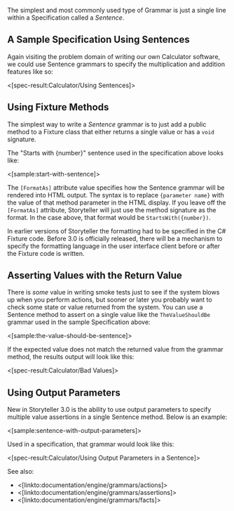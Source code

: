 <!--Title:Sentences-->

The simplest and most commonly used type of Grammar is just a single line within a Specification called a _Sentence_.

## A Sample Specification Using Sentences

Again visiting the problem domain of writing our own Calculator software, we could use Sentence grammars to specify the multiplication and addition features like so:

<[spec-result:Calculator/Using Sentences]>

## Using Fixture Methods

The simplest way to write a _Sentence_ grammar is to just add a public method to a Fixture class that either returns a single value or has a `void` signature. 

The "Starts with {number}" sentence used in the specification above looks like:

<[sample:start-with-sentence]>

The `[FormatAs]` attribute value specifies how the Sentence grammar will be rendered into HTML output. The syntax is to replace `{parameter name}` with the value of that method parameter in the HTML display. If you leave off the `[FormatAs]` attribute, Storyteller will just use the method signature as the format. In the case above, that format would be `StartsWith({number})`.

<div class="alert alert-info" role="alert">In earlier versions of Storyteller the formatting had to be specified in the C# Fixture code. Before 3.0 is officially released, there will be a mechanism to specify the formatting language in the user interface client before or after the Fixture code is written. </div>


## Asserting Values with the Return Value

There is _some_ value in writing smoke tests just to see if the system blows up when you perform actions, but sooner or later you probably want to check some state or value returned from the system. You can use a Sentence method to assert on a single value like the `TheValueShouldBe` grammar used in the sample Specification above:

<[sample:the-value-should-be-sentence]>

If the expected value does not match the returned value from the grammar method, the results output will look like this:

<[spec-result:Calculator/Bad Values]>



## Using Output Parameters

New in Storyteller 3.0 is the ability to use output parameters to specify multiple value assertions in a single Sentence method. Below is an example:

<[sample:sentence-with-output-parameters]>

Used in a specification, that grammar would look like this:

<[spec-result:Calculator/Using Output Parameters in a Sentence]>



See also:
* <[linkto:documentation/engine/grammars/actions]>
* <[linkto:documentation/engine/grammars/assertions]>
* <[linkto:documentation/engine/grammars/facts]>
